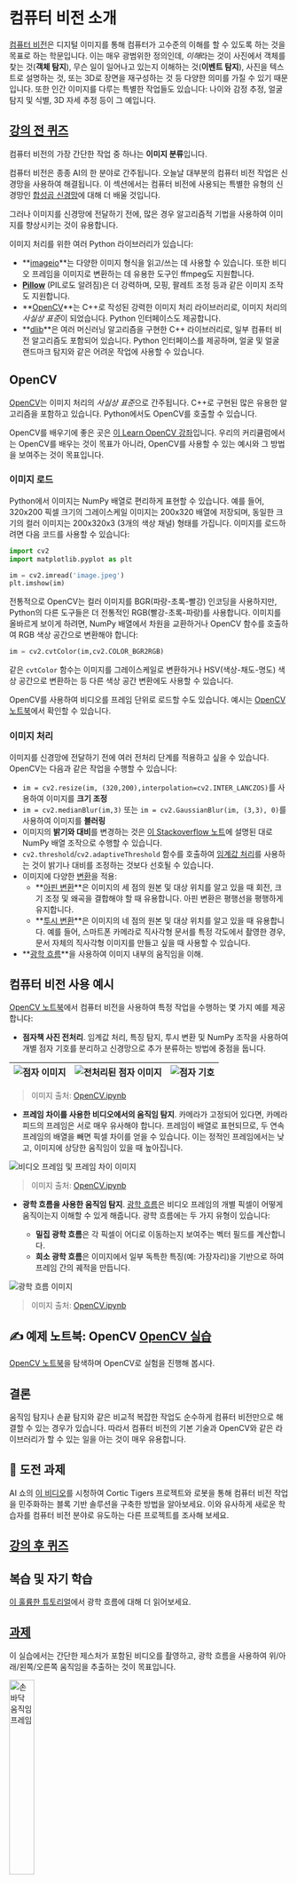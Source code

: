 <!--
CO_OP_TRANSLATOR_METADATA:
{
  "original_hash": "4bedc8e702db17260cfe824d58b6cfd4",
  "translation_date": "2025-08-24T21:30:31+00:00",
  "source_file": "lessons/4-ComputerVision/06-IntroCV/README.md",
  "language_code": "ko"
}
-->
# 컴퓨터 비전 소개

[컴퓨터 비전](https://wikipedia.org/wiki/Computer_vision)은 디지털 이미지를 통해 컴퓨터가 고수준의 이해를 할 수 있도록 하는 것을 목표로 하는 학문입니다. 이는 매우 광범위한 정의인데, *이해*라는 것이 사진에서 객체를 찾는 것(**객체 탐지**), 무슨 일이 일어나고 있는지 이해하는 것(**이벤트 탐지**), 사진을 텍스트로 설명하는 것, 또는 3D로 장면을 재구성하는 것 등 다양한 의미를 가질 수 있기 때문입니다. 또한 인간 이미지를 다루는 특별한 작업들도 있습니다: 나이와 감정 추정, 얼굴 탐지 및 식별, 3D 자세 추정 등이 그 예입니다.

## [강의 전 퀴즈](https://ff-quizzes.netlify.app/en/ai/quiz/11)

컴퓨터 비전의 가장 간단한 작업 중 하나는 **이미지 분류**입니다.

컴퓨터 비전은 종종 AI의 한 분야로 간주됩니다. 오늘날 대부분의 컴퓨터 비전 작업은 신경망을 사용하여 해결됩니다. 이 섹션에서는 컴퓨터 비전에 사용되는 특별한 유형의 신경망인 [합성곱 신경망](../07-ConvNets/README.md)에 대해 더 배울 것입니다.

그러나 이미지를 신경망에 전달하기 전에, 많은 경우 알고리즘적 기법을 사용하여 이미지를 향상시키는 것이 유용합니다.

이미지 처리를 위한 여러 Python 라이브러리가 있습니다:

* **[imageio](https://imageio.readthedocs.io/en/stable/)**는 다양한 이미지 형식을 읽고/쓰는 데 사용할 수 있습니다. 또한 비디오 프레임을 이미지로 변환하는 데 유용한 도구인 ffmpeg도 지원합니다.
* **[Pillow](https://pillow.readthedocs.io/en/stable/index.html)** (PIL로도 알려짐)은 더 강력하며, 모핑, 팔레트 조정 등과 같은 이미지 조작도 지원합니다.
* **[OpenCV](https://opencv.org/)**는 C++로 작성된 강력한 이미지 처리 라이브러리로, 이미지 처리의 *사실상 표준*이 되었습니다. Python 인터페이스도 제공합니다.
* **[dlib](http://dlib.net/)**은 여러 머신러닝 알고리즘을 구현한 C++ 라이브러리로, 일부 컴퓨터 비전 알고리즘도 포함되어 있습니다. Python 인터페이스를 제공하며, 얼굴 및 얼굴 랜드마크 탐지와 같은 어려운 작업에 사용할 수 있습니다.

## OpenCV

[OpenCV](https://opencv.org/)는 이미지 처리의 *사실상 표준*으로 간주됩니다. C++로 구현된 많은 유용한 알고리즘을 포함하고 있습니다. Python에서도 OpenCV를 호출할 수 있습니다.

OpenCV를 배우기에 좋은 곳은 [이 Learn OpenCV 강좌](https://learnopencv.com/getting-started-with-opencv/)입니다. 우리의 커리큘럼에서는 OpenCV를 배우는 것이 목표가 아니라, OpenCV를 사용할 수 있는 예시와 그 방법을 보여주는 것이 목표입니다.

### 이미지 로드

Python에서 이미지는 NumPy 배열로 편리하게 표현할 수 있습니다. 예를 들어, 320x200 픽셀 크기의 그레이스케일 이미지는 200x320 배열에 저장되며, 동일한 크기의 컬러 이미지는 200x320x3 (3개의 색상 채널) 형태를 가집니다. 이미지를 로드하려면 다음 코드를 사용할 수 있습니다:

```python
import cv2
import matplotlib.pyplot as plt

im = cv2.imread('image.jpeg')
plt.imshow(im)
```

전통적으로 OpenCV는 컬러 이미지를 BGR(파랑-초록-빨강) 인코딩을 사용하지만, Python의 다른 도구들은 더 전통적인 RGB(빨강-초록-파랑)를 사용합니다. 이미지를 올바르게 보이게 하려면, NumPy 배열에서 차원을 교환하거나 OpenCV 함수를 호출하여 RGB 색상 공간으로 변환해야 합니다:

```python
im = cv2.cvtColor(im,cv2.COLOR_BGR2RGB)
```

같은 `cvtColor` 함수는 이미지를 그레이스케일로 변환하거나 HSV(색상-채도-명도) 색상 공간으로 변환하는 등 다른 색상 공간 변환에도 사용할 수 있습니다.

OpenCV를 사용하여 비디오를 프레임 단위로 로드할 수도 있습니다. 예시는 [OpenCV 노트북](../../../../../lessons/4-ComputerVision/06-IntroCV/OpenCV.ipynb)에서 확인할 수 있습니다.

### 이미지 처리

이미지를 신경망에 전달하기 전에 여러 전처리 단계를 적용하고 싶을 수 있습니다. OpenCV는 다음과 같은 작업을 수행할 수 있습니다:

* `im = cv2.resize(im, (320,200),interpolation=cv2.INTER_LANCZOS)`를 사용하여 이미지를 **크기 조정**
* `im = cv2.medianBlur(im,3)` 또는 `im = cv2.GaussianBlur(im, (3,3), 0)`를 사용하여 이미지를 **블러링**
* 이미지의 **밝기와 대비**를 변경하는 것은 [이 Stackoverflow 노트](https://stackoverflow.com/questions/39308030/how-do-i-increase-the-contrast-of-an-image-in-python-opencv)에 설명된 대로 NumPy 배열 조작으로 수행할 수 있습니다.
* `cv2.threshold`/`cv2.adaptiveThreshold` 함수를 호출하여 [임계값 처리](https://docs.opencv.org/4.x/d7/d4d/tutorial_py_thresholding.html)를 사용하는 것이 밝기나 대비를 조정하는 것보다 선호될 수 있습니다.
* 이미지에 다양한 [변환](https://docs.opencv.org/4.5.5/da/d6e/tutorial_py_geometric_transformations.html)을 적용:
    - **[아핀 변환](https://docs.opencv.org/4.5.5/d4/d61/tutorial_warp_affine.html)**은 이미지의 세 점의 원본 및 대상 위치를 알고 있을 때 회전, 크기 조정 및 왜곡을 결합해야 할 때 유용합니다. 아핀 변환은 평행선을 평행하게 유지합니다.
    - **[투시 변환](https://medium.com/analytics-vidhya/opencv-perspective-transformation-9edffefb2143)**은 이미지의 네 점의 원본 및 대상 위치를 알고 있을 때 유용합니다. 예를 들어, 스마트폰 카메라로 직사각형 문서를 특정 각도에서 촬영한 경우, 문서 자체의 직사각형 이미지를 만들고 싶을 때 사용할 수 있습니다.
* **[광학 흐름](https://docs.opencv.org/4.5.5/d4/dee/tutorial_optical_flow.html)**을 사용하여 이미지 내부의 움직임을 이해.

## 컴퓨터 비전 사용 예시

[OpenCV 노트북](../../../../../lessons/4-ComputerVision/06-IntroCV/OpenCV.ipynb)에서 컴퓨터 비전을 사용하여 특정 작업을 수행하는 몇 가지 예를 제공합니다:

* **점자책 사진 전처리**. 임계값 처리, 특징 탐지, 투시 변환 및 NumPy 조작을 사용하여 개별 점자 기호를 분리하고 신경망으로 추가 분류하는 방법에 중점을 둡니다.

![점자 이미지](../../../../../translated_images/braille.341962ff76b1bd7044409371d3de09ced5028132aef97344ea4b7468c1208126.ko.jpeg) | ![전처리된 점자 이미지](../../../../../translated_images/braille-result.46530fea020b03c76aac532d7d6eeef7f6fb35b55b1001cd21627907dabef3ed.ko.png) | ![점자 기호](../../../../../translated_images/braille-symbols.0159185ab69d533909dc4d7d26a1971b51401c6a80eb3a5584f250ea880af88b.ko.png)
----|-----|-----

> 이미지 출처: [OpenCV.ipynb](../../../../../lessons/4-ComputerVision/06-IntroCV/OpenCV.ipynb)

* **프레임 차이를 사용한 비디오에서의 움직임 탐지**. 카메라가 고정되어 있다면, 카메라 피드의 프레임은 서로 매우 유사해야 합니다. 프레임이 배열로 표현되므로, 두 연속 프레임의 배열을 빼면 픽셀 차이를 얻을 수 있습니다. 이는 정적인 프레임에서는 낮고, 이미지에 상당한 움직임이 있을 때 높아집니다.

![비디오 프레임 및 프레임 차이 이미지](../../../../../translated_images/frame-difference.706f805491a0883c938e16447bf5eb2f7d69e812c7f743cbe7d7c7645168f81f.ko.png)

> 이미지 출처: [OpenCV.ipynb](../../../../../lessons/4-ComputerVision/06-IntroCV/OpenCV.ipynb)

* **광학 흐름을 사용한 움직임 탐지**. [광학 흐름](https://docs.opencv.org/3.4/d4/dee/tutorial_optical_flow.html)은 비디오 프레임의 개별 픽셀이 어떻게 움직이는지 이해할 수 있게 해줍니다. 광학 흐름에는 두 가지 유형이 있습니다:

   - **밀집 광학 흐름**은 각 픽셀이 어디로 이동하는지 보여주는 벡터 필드를 계산합니다.
   - **희소 광학 흐름**은 이미지에서 일부 독특한 특징(예: 가장자리)을 기반으로 하여 프레임 간의 궤적을 만듭니다.

![광학 흐름 이미지](../../../../../translated_images/optical.1f4a94464579a83a10784f3c07fe7228514714b96782edf50e70ccd59d2d8c4f.ko.png)

> 이미지 출처: [OpenCV.ipynb](../../../../../lessons/4-ComputerVision/06-IntroCV/OpenCV.ipynb)

## ✍️ 예제 노트북: OpenCV [OpenCV 실습](../../../../../lessons/4-ComputerVision/06-IntroCV/OpenCV.ipynb)

[OpenCV 노트북](../../../../../lessons/4-ComputerVision/06-IntroCV/OpenCV.ipynb)을 탐색하며 OpenCV로 실험을 진행해 봅시다.

## 결론

움직임 탐지나 손끝 탐지와 같은 비교적 복잡한 작업도 순수하게 컴퓨터 비전만으로 해결할 수 있는 경우가 있습니다. 따라서 컴퓨터 비전의 기본 기술과 OpenCV와 같은 라이브러리가 할 수 있는 일을 아는 것이 매우 유용합니다.

## 🚀 도전 과제

AI 쇼의 [이 비디오](https://docs.microsoft.com/shows/ai-show/ai-show--2021-opencv-ai-competition--grand-prize-winners--cortic-tigers--episode-32?WT.mc_id=academic-77998-cacaste)를 시청하여 Cortic Tigers 프로젝트와 로봇을 통해 컴퓨터 비전 작업을 민주화하는 블록 기반 솔루션을 구축한 방법을 알아보세요. 이와 유사하게 새로운 학습자를 컴퓨터 비전 분야로 유도하는 다른 프로젝트를 조사해 보세요.

## [강의 후 퀴즈](https://ff-quizzes.netlify.app/en/ai/quiz/12)

## 복습 및 자기 학습

[이 훌륭한 튜토리얼](https://learnopencv.com/optical-flow-in-opencv/)에서 광학 흐름에 대해 더 읽어보세요.

## [과제](lab/README.md)

이 실습에서는 간단한 제스처가 포함된 비디오를 촬영하고, 광학 흐름을 사용하여 위/아래/왼쪽/오른쪽 움직임을 추출하는 것이 목표입니다.

<img src="images/palm-movement.png" width="30%" alt="손바닥 움직임 프레임"/>

**면책 조항**:  
이 문서는 AI 번역 서비스 [Co-op Translator](https://github.com/Azure/co-op-translator)를 사용하여 번역되었습니다. 정확성을 위해 최선을 다하고 있지만, 자동 번역에는 오류나 부정확성이 포함될 수 있습니다. 원본 문서의 원어 버전을 권위 있는 출처로 간주해야 합니다. 중요한 정보의 경우, 전문적인 인간 번역을 권장합니다. 이 번역 사용으로 인해 발생하는 오해나 잘못된 해석에 대해 책임을 지지 않습니다.